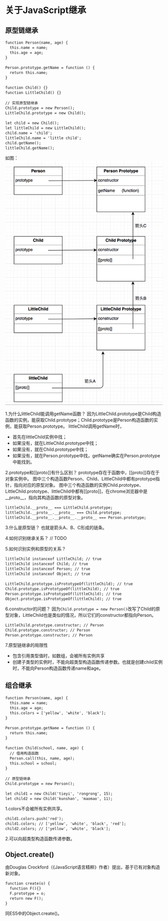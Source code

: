 # 关于JavaScript继承

## 原型链继承

    function Person(name, age) {
      this.name = name;
      this.age = age;
    }

    Person.prototype.getName = function () {
      return this.name;
    }

    function Child() {}
    function LittleChild() {}

    // 实现原型链继承
    Child.prototype = new Person();
    LittleChild.prototype = new Child();

    let child = new Child();
    let littleChild = new LittleChild();
    child.name = 'child';
    littleChild.name = 'little child';
    child.getName();
    littleChild.getName();

如图：
![](/assets/inherit.png)

1.为什么littleChild能调用getName函数？
因为LittleChild.prototype是Child构造函数的实例，能获取Child.prototype；Child.prototype是Person构造函数的实例，能获取Person.prototype。
littleChild调用getName时，
* 首先在littleChild实例中找；
* 如果没有，就在LittleChild.prototype中找；
* 如果没有，就在Child.prototype中找；
* 如果没有，就在Person.prototype中找，getName确实在Person.prototype中能找到。

2.prototype和[[proto]]有什么区别？
prototype存在于函数中，[[proto]]存在于对象实例中。
图中三个构造函数Person、Child、LittleChild中都有prototype指针，指向对应的原型对象。
图中三个构造函数的实例Child.prototype、LittleChild.prototype、littleChild中都有[[proto]]，在chrome浏览器中是__proto__，指向其构造函数的原型对象。

    littleChild.__proto__ === LittleChild.prototype;
    littleChild.__proto__.__proto__ === Child.prototype;
    littleChild.__proto__.__proto__.__proto__ === Person.prototype;

3.什么是原型链？
也就是箭头A、B、C形成的链条。

4.如何识别继承关系？
// TODO

5.如何识别实例和原型的关系？

    littleChild instanceof LittleChild; // true
    littleChild instanceof Child; // true
    littleChild instanceof Person; // true
    littleChild instanceof Object; // true

    LittleChild.prototype.isPrototypeOf(littleChild); // true
    Child.prototype.isPrototypeOf(littleChild); // true
    Person.prototype.isPrototypeOf(littleChild); // true
    Object.prototype.isPrototypeOf(littleChild); // true

6.constructor的问题？
因为`Child.prototype = new Person()`改写了Child的原型对象，LittleChild也是类似的情况，所以它们的constructor都指向Person。

    LittleChild.prototype.constructor; // Person
    Child.prototype.constructor; // Person
    Person.prototype.constructor; // Person
    
7.原型链继承的局限性
* 包含引用类型值时，如数组，会被所有实例共享
* 创建子类型的实例时，不能向超类型构造函数传递参数。也就是创建child实例时，不能向Person构造函数传递name和age。


## 组合继承

    function Person(name, age) {
      this.name = name;
      this.age = age;
      this.colors = ['yellow', 'white', 'black'];
    }

    Person.prototype.getName = function () {
      return this.name;
    }

    function Child(school, name, age) {
      // 借用构造函数
      Person.call(this, name, age);
      this.school = school;
    }
    
    // 原型链继承
    Child.prototype = new Person();
    
    let child1 = new Child('tieyi', 'rongrong', 15);
    let child2 = new Child('kunshan', 'maomao', 11);

1.colors不会被所有实例共享。

    child1.colors.push('red');
    child1.colors; // ['yellow', 'white', 'black', 'red'];
    child2.colors; // ['yellow', 'white', 'black'];
    
2.可以向超类型构造函数传递参数。

## Object.create()

由Douglas Crockford（《JavaScript语言精粹》作者）提出，基于已有对象构造新对象。

    function create(o) {
      function F(){}
      F.prototype = o;
      return new F();
    }
    
同ES5中的Object.create()。